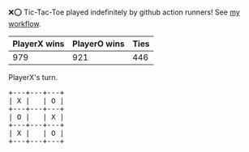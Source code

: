 :x::o: Tic-Tac-Toe played indefinitely by github action runners! See [my workflow](.github/workflows/play.yaml).

|PlayerX wins|PlayerO wins|Ties|
|-|-|-|
|979|921|446|

PlayerX's turn.

<pre>
+---+---+---+
| X |   | O |
+---+---+---+
| O |   | X |
+---+---+---+
| X |   | O |
+---+---+---+
</pre>